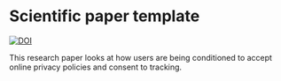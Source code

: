 # Scientific paper template

[![DOI](https://zenodo.org/badge/293918103.svg)](https://zenodo.org/badge/latestdoi/293918103)

This research paper looks at how users are being conditioned to accept online privacy policies and consent to tracking.
